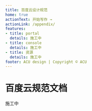 ```yaml
---
title: 百度云设计规范
home: true
actionText: 开始写作 →
actionLink: /appendix/
features:
- title: portal
  details: 施工中
- title: console
  details: 施工中
- title: 资源
  details: 施工中
footer: ACU design | Copyright © ACU
---
```


# 百度云规范文档

施工中



